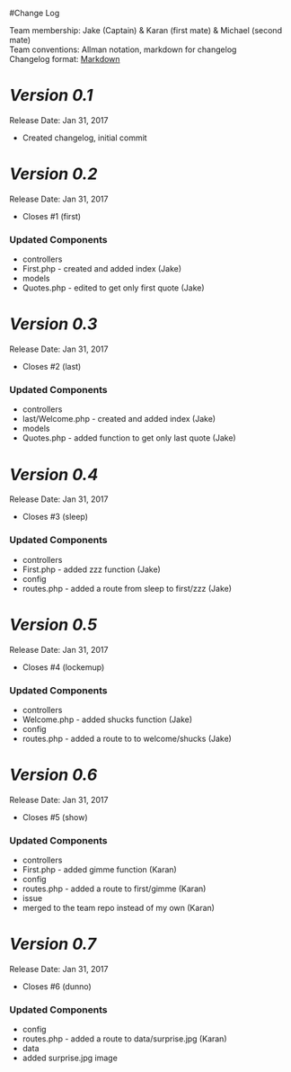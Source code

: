 #Change Log

Team membership:  Jake (Captain) & Karan (first mate) & Michael (second mate)  
Team conventions: Allman notation, markdown for changelog  
Changelog format: [Markdown](https://github.com/adam-p/markdown-here/wiki/Markdown-Cheatsheet) 

# *Version 0.1*
Release Date: Jan 31, 2017

- Created changelog, initial commit



# *Version 0.2*
Release Date: Jan 31, 2017

- Closes #1 (first)

### Updated Components 
- controllers 
 - First.php - created and added index (Jake)
- models
 - Quotes.php - edited to get only first quote (Jake)



# *Version 0.3*
Release Date: Jan 31, 2017

- Closes #2 (last)

### Updated Components 
- controllers 
 - last/Welcome.php - created and added index (Jake)
- models
 - Quotes.php - added function to get only last quote (Jake)
 


# *Version 0.4*
Release Date: Jan 31, 2017

- Closes #3 (sleep)

### Updated Components 
- controllers 
 - First.php - added zzz function (Jake)
- config
 - routes.php - added a route from sleep to first/zzz (Jake)



# *Version 0.5*
Release Date: Jan 31, 2017

- Closes #4 (lockemup)

### Updated Components 
- controllers 
 - Welcome.php - added shucks function (Jake)
- config
 - routes.php - added a route to to welcome/shucks (Jake)



# *Version 0.6*
Release Date: Jan 31, 2017

- Closes #5 (show)

### Updated Components 
- controllers 
 - First.php - added gimme function (Karan)
- config
 - routes.php - added a route to first/gimme (Karan)
- issue
 - merged to the team repo instead of my own (Karan)



# *Version 0.7*
Release Date: Jan 31, 2017

- Closes #6 (dunno)

### Updated Components 
- config
 - routes.php - added a route to data/surprise.jpg (Karan)
- data
 - added surprise.jpg image 
